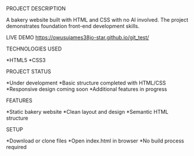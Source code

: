 PROJECT DESCRIPTION

A bakery website built with HTML and CSS with no AI involved. The project demonstrates foundation front-end development skills.

LIVE DEMO
https://owusujames38jo-star.github.io/git_test/

TECHNOLOGIES USED

*HTML5
*CSS3

PROJECT STATUS 

*Under development
*Basic structure completed with HTML/CSS
*Responsive design coming soon
*Additional features in progress

FEATURES 

*Static bakery website
*Clean layout and design 
*Semantic HTML structure 

SETUP

*Download or clone files 
*Open index.html in browser 
*No build process required 
